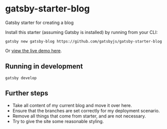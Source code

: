 # gatsby-starter-blog
Gatsby starter for creating a blog

Install this starter (assuming Gatsby is installed) by running from your CLI:

`gatsby new gatsby-blog https://github.com/gatsbyjs/gatsby-starter-blog`

Or [view the live demo here](https://gatsby-starter-blog-demo.netlify.com/).

## Running in development

`gatsby develop`

## Further steps

* Take all content of my current blog and move it over here.
* Ensure that the branches are set correctly for my deployment scenario.
* Remove all things that come from starter, and are not necessary.
* Try to give the site some reasonable styling.